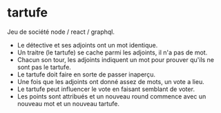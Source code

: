 # tartufe

Jeu de société node / react / graphql.

- Le détective et ses adjoints ont un mot identique.
- Un traitre (le tartufe) se cache parmi les adjoints, il n'a pas de mot.
- Chacun son tour, les adjoints indiquent un mot pour prouver qu'ils ne sont pas le tartufe.
- Le tartufe doit faire en sorte de passer inaperçu.
- Une fois que les adjoints ont donné assez de mots, un vote a lieu.
- Le tartufe peut influencer le vote en faisant semblant de voter.
- Les points sont attribués et un nouveau round commence avec un nouveau mot et un nouveau tartufe.
